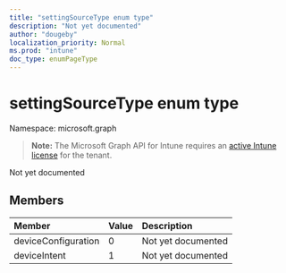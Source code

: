 ```yaml
---
title: "settingSourceType enum type"
description: "Not yet documented"
author: "dougeby"
localization_priority: Normal
ms.prod: "intune"
doc_type: enumPageType
---
```


# settingSourceType enum type

Namespace: microsoft.graph

> **Note:** The Microsoft Graph API for Intune requires an [active Intune license](https://go.microsoft.com/fwlink/?linkid=839381) for the tenant.

Not yet documented

## Members
|Member|Value|Description|
|:---|:---|:---|
|deviceConfiguration|0|Not yet documented|
|deviceIntent|1|Not yet documented|




